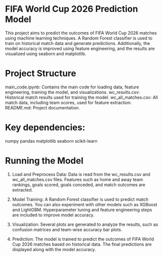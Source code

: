 # FIFA World Cup 2026 Prediction Model
This project aims to predict the outcomes of FIFA World Cup 2026 matches using machine learning techniques. A Random Forest classifier is used to train on historical match data and generate predictions. Additionally, the model accuracy is improved using feature engineering, and the results are visualized using seaborn and matplotlib.

# Project Structure
main_code.ipynb: Contains the main code for loading data, feature engineering, training the model, and visualizations.
wc_results.csv: Historical match results used for training the model.
wc_all_matches.csv: All match data, including team scores, used for feature extraction.
README.md: Project documentation.

# Key dependencies:

numpy
pandas
matplotlib
seaborn
scikit-learn

# Running the Model
1. Load and Preprocess Data:
Data is read from the wc_results.csv and wc_all_matches.csv files.
Features such as home and away team rankings, goals scored, goals conceded, and match outcomes are extracted.

2. Model Training:
A Random Forest classifier is used to predict match outcomes. You can also experiment with other models such as XGBoost and LightGBM.
Hyperparameter tuning and feature engineering steps are included to improve model accuracy.

3. Visualization:
Several plots are generated to analyze the results, such as confusion matrices and team-wise accuracy bar plots.

3. Prediction:
The model is trained to predict the outcomes of FIFA World Cup 2026 matches based on historical data. The final predictions are displayed along with the model accuracy.



